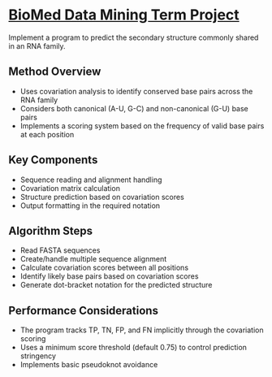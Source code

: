 # [BioMed Data Mining Term Project](https://github.com/SUNGOD3/BioMed-Data-Mining-Term-Project)
Implement a program to predict the secondary structure commonly shared in an RNA 
family.

## Method Overview

* Uses covariation analysis to identify conserved base pairs across the RNA family
* Considers both canonical (A-U, G-C) and non-canonical (G-U) base pairs
* Implements a scoring system based on the frequency of valid base pairs at each position


## Key Components

* Sequence reading and alignment handling
* Covariation matrix calculation
* Structure prediction based on covariation scores
* Output formatting in the required notation


## Algorithm Steps

* Read FASTA sequences
* Create/handle multiple sequence alignment
* Calculate covariation scores between all positions
* Identify likely base pairs based on covariation scores
* Generate dot-bracket notation for the predicted structure


## Performance Considerations

* The program tracks TP, TN, FP, and FN implicitly through the covariation scoring
* Uses a minimum score threshold (default 0.75) to control prediction stringency
* Implements basic pseudoknot avoidance

